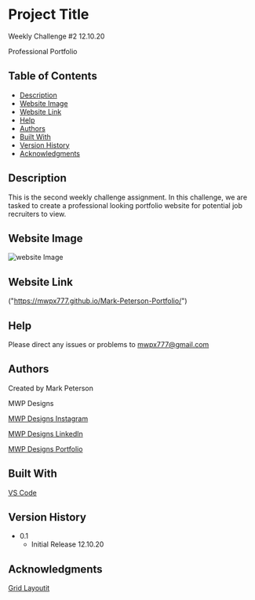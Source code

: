# Project Title

Weekly Challenge #2 12.10.20

Professional Portfolio


## Table of Contents
- [Description](#description)
- [Website Image](#website-image)
- [Website Link](#website-link)
- [Help](#Help)
- [Authors](#Authors)
- [Built With](#Built-With)
- [Version History](#Version-History)
- [Acknowledgments](#Acknowledgments)

## Description

This is the second weekly challenge assignment.  In this challenge, we are tasked to create a professional looking portfolio website for potential job recruiters to view.


## Website Image
<img src="Assets\MWP-Portfolio-ScreenCapture.png" alt="website Image">

## Website Link

("https://mwpx777.github.io/Mark-Peterson-Portfolio/")

## Help

Please direct any issues or problems to mwpx777@gmail.com

## Authors

 Created by Mark Peterson

 MWP Designs

 [MWP Designs Instagram](https://instagram.com/mwp_designs)
 
 [MWP Designs LinkedIn](https://www.linkedin.com/in/mwpdesigns/)
 
 [MWP Designs Portfolio](https://mwpdigitaldesign.wixsite.com/portfolio)

## Built With

  [VS Code](https://code.visualstudio.com/)
	

## Version History

* 0.1
    * Initial Release 12.10.20


## Acknowledgments

[Grid Layoutit](https://grid.layoutit.com/)

